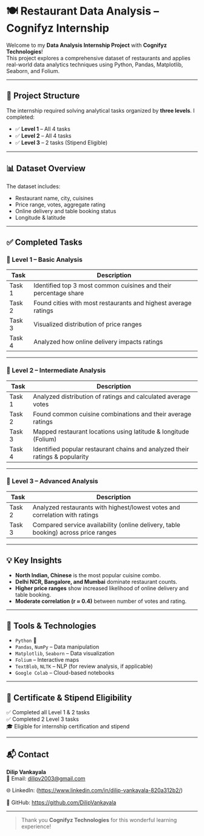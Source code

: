 # 🍽️ Restaurant Data Analysis – Cognifyz Internship

Welcome to my **Data Analysis Internship Project** with **Cognifyz Technologies**!  
This project explores a comprehensive dataset of restaurants and applies real-world data analytics techniques using Python, Pandas, Matplotlib, Seaborn, and Folium.

---

## 📁 Project Structure

The internship required solving analytical tasks organized by **three levels**. I completed:

- ✅ **Level 1** – All 4 tasks
- ✅ **Level 2** – All 4 tasks
- ✅ **Level 3** – 2 tasks (Stipend Eligible)

---

## 📊 Dataset Overview
The dataset includes:
- Restaurant name, city, cuisines
- Price range, votes, aggregate rating
- Online delivery and table booking status
- Longitude & latitude

---

## ✅ Completed Tasks

### 🔷 Level 1 – Basic Analysis
| Task | Description |
|------|-------------|
| Task 1 | Identified top 3 most common cuisines and their percentage share |
| Task 2 | Found cities with most restaurants and highest average ratings |
| Task 3 | Visualized distribution of price ranges |
| Task 4 | Analyzed how online delivery impacts ratings |

---

### 🔷 Level 2 – Intermediate Analysis
| Task | Description |
|------|-------------|
| Task 1 | Analyzed distribution of ratings and calculated average votes |
| Task 2 | Found common cuisine combinations and their average ratings |
| Task 3 | Mapped restaurant locations using latitude & longitude (Folium) |
| Task 4 | Identified popular restaurant chains and analyzed their ratings & popularity |

---

### 🔷 Level 3 – Advanced Analysis
| Task | Description |
|------|-------------|
| Task 2 | Analyzed restaurants with highest/lowest votes and correlation with ratings |
| Task 3 | Compared service availability (online delivery, table booking) across price ranges |

---

## 💡 Key Insights
- **North Indian, Chinese** is the most popular cuisine combo.
- **Delhi NCR, Bangalore, and Mumbai** dominate restaurant counts.
- **Higher price ranges** show increased likelihood of online delivery and table booking.
- **Moderate correlation (r ≈ 0.4)** between number of votes and rating.

---

## 📌 Tools & Technologies
- `Python` 🐍
- `Pandas`, `NumPy` – Data manipulation
- `Matplotlib`, `Seaborn` – Data visualization
- `Folium` – Interactive maps
- `TextBlob`, `NLTK` – NLP (for review analysis, if applicable)
- `Google Colab` – Cloud-based notebooks

---

## 📜 Certificate & Stipend Eligibility
✅ Completed all Level 1 & 2 tasks  
✅ Completed 2 Level 3 tasks  
🎓 Eligible for internship certification and stipend

---

## 📬 Contact
**Dilip Vankayala**  
📧 Email: dilipv2003@gmail.com 

🌐 LinkedIn: (https://www.linkedin.com/in/dilip-vankayala-820a312b2/)

🐙 GitHub: https://github.com/DilipVankayala

---

> Thank you **Cognifyz Technologies** for this wonderful learning experience!

